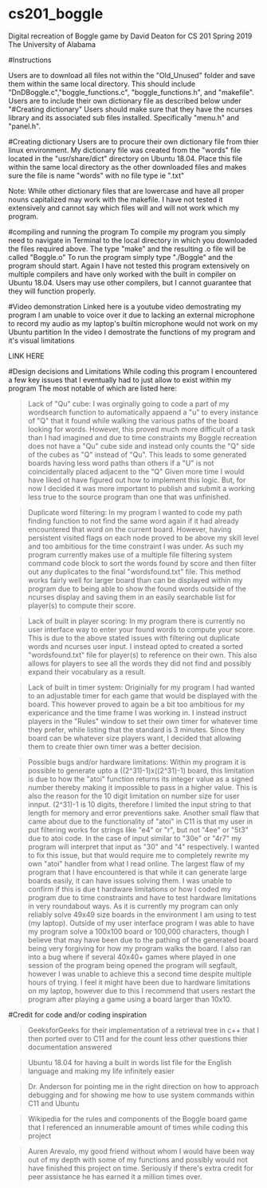 # cs201_boggle
Digital recreation of Boggle game
by David Deaton
for CS 201 Spring 2019
The University of Alabama

#Instructions

Users are to download all files not within the "Old_Unused" folder and save them within the same local directory.
This should include "DnDBoggle.c","boggle_functions.c", "boggle_functions.h", and "makefile".
Users are to include their own dictionary file as described below under "#Creating dictionary"
Users should make sure that they have the ncurses library and its associated sub files installed. 
Specifically "menu.h" and "panel.h".


#Creating dictionary
Users are to procure their own dictionary file from thier linux environment. My dictionary file was created
from the "words" file located in the "usr/share/dict" directory on Ubuntu 18.04. Place this file within the same local directory as the other downloaded files and makes sure the file is name "words" with no file type ie ".txt"

Note: While other dictionary files that are lowercase and have all proper nouns capitalized may work with the makefile.
I have not tested it extensively and cannot say which files will and will not work which my program.


#compiling and running the program
To compile my program you simply need to navigate in Terminal to the local directory in which you downloaded the files
required above. The type "make" and the resulting .o file will be called "Boggle.o"
To run the program simply type "./Boggle" and the program should start. Again I have not tested
this program extensively on multiple compilers and have only worked with the built in compiler on Ubuntu 18.04. 
Users may use other compilers, but I cannot guarantee that they will function properly.


#Video demonstration
Linked here is a youtube video demostrating my program
I am unable to voice over it due to lacking an external microphone to record my audio
as my laptop's builtin microphone would not work on my Ubuntu partition
In the video I demostrate the functions of my program and it's visual limitations

LINK HERE


#Design decisions and Limitations
While coding this program I encountered a few key issues that I eventually had to just allow to exist within my program
The most notable of which are listed here:

>Lack of "Qu" cube:
I was orginally going to code a part of my wordsearch function to automatically appaend a "u" 
to every instance of "Q" that it found while walking the various paths of the board looking for words.
However, this proved much more difficult of a task than I had imagined and due to time constraints
my Boggle recreation does not have a "Qu" cube side and instead only counts the "Q" side of the cubes as "Q" instead of "Qu".
This leads to some generated boards having less word paths than others if a "U" is not coincidentally placed adjacent to the "Q"
 Given more time I would have liked ot have figured out how to implement this logic. But, for now I decided it was more
 important to publish and submit a working less true to the source program than one that was unfinished.
 
 >Duplicate word filtering:
 In my program I wanted to code my path finding function to not find the same word again if it had already encountered that
 word on the current board. However, having persistent visited flags on each node proved to be above my skill level and
 too ambitious for the time constraint I was under. As such my program currently makes use of a multiple file filtering
 system command code block to sort the words found by score and then filter out any duplicates to the final 
 "wordsfound.txt" file. This method works fairly well for larger board than can be displayed within my program
 due to being able to show the found words outside of the ncurses display and saving them in an easily searchable list for player(s) to compute their score.
 
 >Lack of built in player scoring:
 In my program there is currently no user interface way to enter your found words to compute your score. This is due to the above
 stated issues with filtering out duplicate words and ncurses user input. I instead opted to created a sorted "wordsfound.txt"
 file for player(s) to reference on their own. This also allows for players to see all the words they did not find and possibly expand their vocabulary as a result.
 
 >Lack of built in timer system:
 Originially for my program I had wanted to an adjustable timer for each game that would be displayed with the board.
 This however proved to again be a bit too ambitious for my expericance and the time frame I was working in.
 I instead instruct players in the "Rules" window to set their own timer for whatever time they prefer, while listing
 that the standard is 3 minutes. Since they board can be whatever size players want, I decided that allowing them to create
 thier own timer was a better decision.
 
>Possible bugs and/or hardware limitations:
Within my program it is possible to generate upto a ((2^31)-1)x((2^31)-1) board, this limitation is due to how the "atoi"
function returns its integer value as a signed number thereby making it impossible to pass in a higher value. This is also the reason for the 10 digit limitation on number size for user innput. (2^31)-1 is 10 digits, therefore I limited the input string to that length for memory and error preventions sake. Another small flaw that came about due to the functionality of "atoi" in C11
is that my user in put filtering works for strings like "e4" or "r", but not "4ee" or "5t3" due to atoi code. In the case of 
input similar to "30e" or "4r7" my program will interpret that input as "30" and "4" respectively. I wanted to fix this issue, but that would require me to completely rewrite my own "atoi" handler from what I read online. The largest flaw of my program that I have encountered is that while it can generate large boards easily, it can have issues solving them. I was unable to confirm if this is due t hardware limitations or how I coded my program due to time constraints and have to test hardware limitations in very roundabout ways. As it is currently my program can only reliably solve 49x49 size boards in the environment I am using to test (my laptop). Outside of my user interface program I was able to have my program solve a 100x100 board or 100,000 characters, though I believe that may have been due to the pathing of the generated board being very forgiving for how my program walks the board. I also ran into a bug where if several 40x40+ games where played in one session of the program being opened the program will segfault, however I was unable to achieve this a second time despite multiple hours of trying. I feel it might have been due to hardware limitations on my laptop, however due to this I recommend that users restart the program after playing a game using a board larger than 10x10.
 
 
 
 
 #Credit for code and/or coding inspiration
 
 
 >GeeksforGeeks for their implementation of a retrieval tree in c++ that I then ported over to C11
 and for the count less other questions thier documentation answered
 
 >Ubuntu 18.04 for having a built in words list file for the English language and making my life infinitely easier
 
 >Dr. Anderson for pointing me in the right direction on how to approach debugging and for showing me how to use system
 commands within C11 and Ubuntu
 
 >Wikipedia for the rules and components of the Boggle board game that I referenced an innumerable amount of times
 while coding this project
 
 
 >Auren Arevalo, my good friend without whom I would have been way out of my depth with some of my functions
 and possibly would not have finished this project on time. Seriously if there's extra credit for peer assistance he has earned it a million times over. 
 
 
 
 
 
 
 
 
 
 
 
 
 
 
 
 
 
